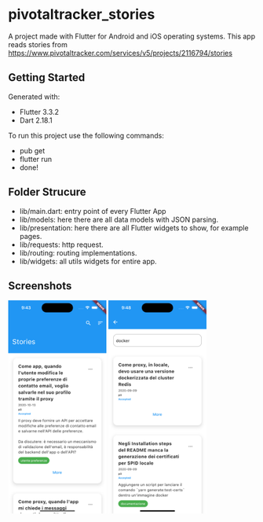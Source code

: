 # pivotaltracker_stories

A project made with Flutter for Android and iOS operating systems.
This app reads stories from https://www.pivotaltracker.com/services/v5/projects/2116794/stories

## Getting Started

Generated with:

- Flutter 3.3.2
- Dart 2.18.1

To run this project use the following commands:

- pub get
- flutter run
- done!

## Folder Strucure

- lib/main.dart: entry point of every Flutter App
- lib/models: here there are all data models with JSON parsing.
- lib/presentation: here there are all Flutter widgets to show, for example pages.
- lib/requests: http request.
- lib/routing: routing implementations.
- lib/widgets: all utils widgets for entire app.

## Screenshots

<img src="screenshots/screenshot_1.png" alt="drawing" width="200"/>
<img src="screenshots/screenshot_2.png" alt="drawing" width="200"/>